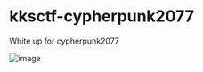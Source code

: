 # kksctf-cypherpunk2077
White up for cypherpunk2077

![image](https://user-images.githubusercontent.com/73061822/102015269-95dcc280-3d6b-11eb-83bc-c1d27519ae82.png)

